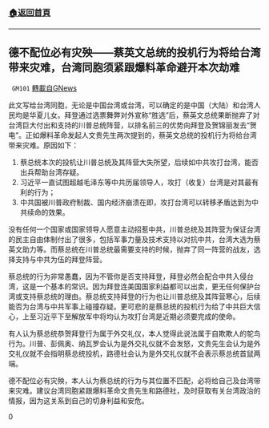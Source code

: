 ###  [:house:返回首頁](https://github.com/ourhimalayas/txt)
---

## 德不配位必有灾殃——蔡英文总统的投机行为将给台湾带来灾难，台湾同胞须紧跟爆料革命避开本次劫难
` GM101` [轉載自GNews](https://gnews.org/zh-hans/601861/)

此文写给台湾同胞，无论是中国台湾或台湾，可以确定的是中国（大陆）和台湾人民均是华夏儿女。拜登通过选票舞弊对外宣称“胜选”后，蔡英文总统果断抛弃了对台湾巨大付出和支持的川普总统阵营，以排名前三的优势向拜登及贺锦丽发去“贺电”。正如爆料革命发起人文贵先生两次提到的，蔡英文总统的投机行为将给台湾带来灾难。原因如下：

1. 蔡总统本次的投机让川普总统及其阵营大失所望，后续如中共攻打台湾，能否出兵帮助台湾存疑。
2. 习近平一直试图超越毛泽东等中共历届领导人，攻打（收复）台湾是对其最有利的行为；
3. 中共国被川普政府制裁、国内经济崩溃在即，攻打台湾可以转移矛盾达到为中共续命的效果。


没有任何一个国家或国家领导人愿意主动招惹中共，川普总统及其阵营为保证台湾的民主自由体制付出了很多，包括军事力量及技术支持以对抗中共，台湾大选为蔡英文助力等。而蔡总统在川普总统最需要支持的时候，抛弃了同一阵营的战友，选择支持与中共为伍的拜登阵营。

蔡总统的行为非常愚蠢，因为不管你是否支持拜登，拜登必然会配合中共入侵台湾，这是一个基本的常识。因为拜登连美国国家利益都可以出卖，更无任何保护台湾或支持蔡总统的理由。蔡总统支持拜登的行为也让川普总统及其阵营寒心，后续能否为台湾与中共军事上碰撞存疑。更可悲的是蔡总统的投机行为给了中共巨大信心，上至习近平下至解放军中将均认为攻打台湾是近期必须要完成的使命。

有人认为蔡总统恭贺拜登行为属于外交礼仪，本人觉得此说法属于自欺欺人的鸵鸟行为。川普、彭佩奥、纳瓦罗会认为是外交礼仪就不会发怒，文贵先生会认为是外交礼仪就不会指明蔡总统投机，路德社会认为是外交礼仪就不会表示蔡总统首鼠两端。

德不配位必有灾殃，本人认为蔡总统的行为与其位置不匹配，必将给自己及台湾带来灾难。建议台湾同胞紧跟爆料革命文贵先生和路德社，及时获取有关台湾政治的情报，因为这关系到自己的切身利益和安危。

0
